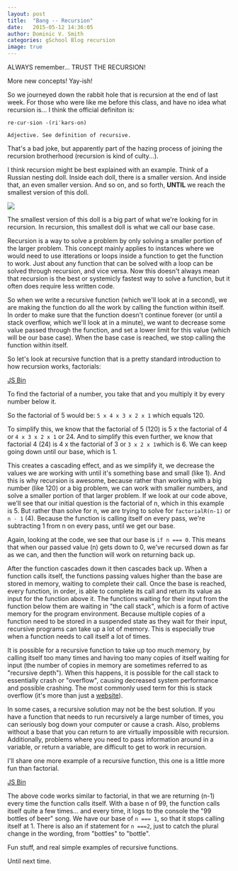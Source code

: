 ```yaml
---
layout: post
title:  "Bang -- Recursion"
date:   2015-05-12 14:36:05
author: Dominic V. Smith
categories: gSchool Blog recursion
image: true
---
```


ALWAYS remember... TRUST THE RECURSION!

More new concepts! Yay-ish!

So we journeyed down the rabbit hole that is recursion at the end of last week. For those who were like me before this class, and have no idea what recursion is... I think the official definiton is:

```re·cur·sion -(riˈkərs-on)```

```Adjective. See definition of recursive.```

That's a bad joke, but apparently part of the hazing process of joining the recursion brotherhood (recursion is kind of culty...).

I think recursion might be best explained with an example. Think of a Russian nesting doll. Inside each doll, there is a smaller version. And inside that, an even smaller version. And so on, and so forth, **UNTIL** we reach the smallest version of this doll. 

<div class="post-img">
<img class="img-responsive img-post" src=" {{site.baseurl}}/img/nestingdoll.jpg "/>
</div>

The smallest version of this doll is a big part of what we're looking for in recursion. In recursion, this smallest doll is what we call our base case.

Recursion is a way to solve a problem by only solving a smaller portion of the larger problem. This concept mainly applies to instances where we would need to use itterations or loops inside a function to get the function to work. Just about any function that can be solved with a loop can be solved through recursion, and vice versa. Now this doesn't always mean that recursion is the best or systemicly fastest way to solve a function, but it often does require less written code. 

So when we write a recursive function (which we'll look at in a second), we are making the function do all the work by calling the function within itself. In order to make sure that the function doesn't continue forever (or until a stack overflow, which we'll look at in a minute), we want to decrease some value passed through the function, and set a lower limit for this value (which will be our base case). When the base case is reached, we stop calling the function within itself.

So let's look at recursive function that is a pretty standard introduction to how recursion works, factorials:

<a class="jsbin-embed" href="http://jsbin.com/bixanayulo/1/embed?js,console">JS Bin</a><script src="http://static.jsbin.com/js/embed.js"></script>

To find the factorial of a number, you take that and you multiply it by every number below it.

So the factorial of 5 would be: ```5 x 4 x 3 x 2 x 1```
which equals 120.

To simplify this, we know that the factorial of 5 (120) is 5 x the factorial of 4 or ```4 x 3 x 2 x 1``` or 24. And to simplify this even further, we know that factorial 4 (24) is 4 x the factorial of 3 or ```3 x 2 x 1```which is 6. We can keep going down until our base, which is 1. 

This creates a cascading effect, and as we simplify it, we decrease the values we are working with until it's something base and small (like 1). And this is why recursion is awesome, because rather than working with a big number (like 120) or a big problem, we can work with smaller numbers, and solve a smaller portion of that larger problem. If we look at our code above, we'll see that our initial question is the factorial of n, which in this example is 5. But rather than solve for n, we are trying to solve for ```factorialR(n-1)``` or ```n - 1``` (4). Because the function is calling itself on every pass, we're subtracting 1 from n on every pass, until we get our base.

Again, looking at the code, we see that our base is ```if n === 0```. This means that when our passed value (n) gets down to 0, we've recursed down as far as we can, and then the function will work on returning back up.

After the function cascades down it then cascades back up. When a function calls itself, the functions passing values higher than the base are stored in memory, waiting to complete their call. Once the base is reached, every function, in order, is able to complete its call and return its value as input for the function above it. The functions waiting for their input from the function below them are waiting in "the call stack", which is a form of active memory for the program environment. Because multiple copies of a function need to be stored in a suspended state as they wait for their input, recursive programs can take up a lot of memory. This is especially true when a function needs to call itself a lot of times.

It is possible for a recursive function to take up too much memory, by calling itself too many times and having too many copies of itself waiting for input (the number of copies in memory are sometimes referred to as "recursive depth"). When this happens, it is possible for the call stack to essentially crash or "overflow", causing decreased system performance and possible crashing. The most commonly used term for this is stack overflow (it's more than just a [website](http://stackoverflow.com/)).

In some cases, a recursive solution may not be the best solution. If you have a function that needs to run recursively a large number of times, you can seriously bog down your computer or cause a crash. Also, problems without a base that you can return to are virtually impossible with recursion. Additionally, problems where you need to pass information around in a variable, or return a variable, are difficult to get to work in recursion.

I'll share one more example of a recursive function, this one is a little more fun than factorial.

<a class="jsbin-embed" href="http://jsbin.com/tahipufone/1/embed?js,console">JS Bin</a><script src="http://static.jsbin.com/js/embed.js"></script>

The above code works similar to factorial, in that we are returning (n-1) every time the function calls itself. With a base n of 99, the function calls itself quite a few times... and every time, it logs to the console the "99 bottles of beer" song. We have our base of ```n === 1```, so that it stops calling itself at 1. There is also an if statement for ```n ===2```, just to catch the plural change in the wording, from "bottles" to "bottle".

Fun stuff, and real simple examples of recursive functions. 


Until next time.








